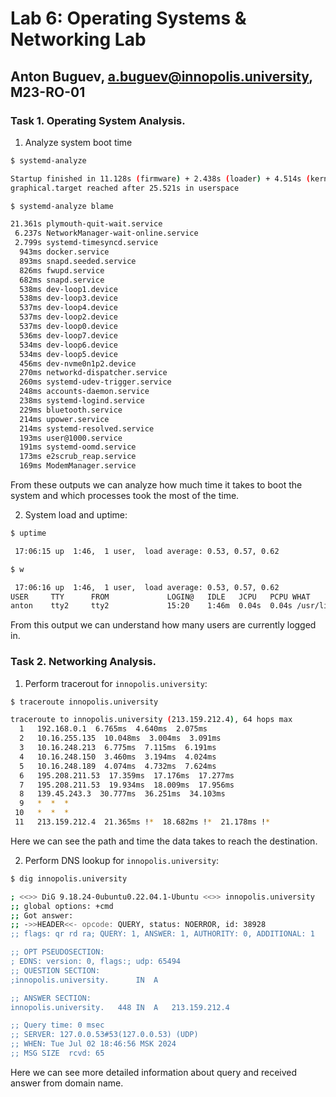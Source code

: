 # Lab 6: Operating Systems & Networking Lab
## Anton Buguev, a.buguev@innopolis.university, M23-RO-01

### Task 1. Operating System Analysis.

1. Analyze system boot time
```sh
$ systemd-analyze 

Startup finished in 11.128s (firmware) + 2.438s (loader) + 4.514s (kernel) + 27.364s (userspace) = 45.446s 
graphical.target reached after 25.521s in userspace
```

```sh
$ systemd-analyze blame 

21.361s plymouth-quit-wait.service
 6.237s NetworkManager-wait-online.service
 2.799s systemd-timesyncd.service
  943ms docker.service
  893ms snapd.seeded.service
  826ms fwupd.service
  682ms snapd.service
  538ms dev-loop1.device
  538ms dev-loop3.device
  537ms dev-loop4.device
  537ms dev-loop2.device
  537ms dev-loop0.device
  536ms dev-loop7.device
  534ms dev-loop6.device
  534ms dev-loop5.device
  456ms dev-nvme0n1p2.device
  270ms networkd-dispatcher.service
  260ms systemd-udev-trigger.service
  248ms accounts-daemon.service
  238ms systemd-logind.service
  229ms bluetooth.service
  214ms upower.service
  214ms systemd-resolved.service
  193ms user@1000.service
  191ms systemd-oomd.service
  173ms e2scrub_reap.service
  169ms ModemManager.service
```
From these outputs we can analyze how much time it takes to boot the system and which processes took the most of the time.

2. System load and uptime:
```sh
$ uptime 

 17:06:15 up  1:46,  1 user,  load average: 0.53, 0.57, 0.62
```

```sh
$ w

 17:06:16 up  1:46,  1 user,  load average: 0.53, 0.57, 0.62
USER     TTY      FROM             LOGIN@   IDLE   JCPU   PCPU WHAT
anton    tty2     tty2             15:20    1:46m  0.04s  0.04s /usr/libexec/gnome-session-binary --session=
```

From this output we can understand how many users are currently logged in.

### Task 2. Networking Analysis.
1. Perform tracerout for `innopolis.university`:
```sh
$ traceroute innopolis.university

traceroute to innopolis.university (213.159.212.4), 64 hops max
  1   192.168.0.1  6.765ms  4.640ms  2.075ms 
  2   10.16.255.135  10.048ms  3.004ms  3.091ms 
  3   10.16.248.213  6.775ms  7.115ms  6.191ms 
  4   10.16.248.150  3.460ms  3.194ms  4.024ms 
  5   10.16.248.189  4.074ms  4.732ms  7.624ms 
  6   195.208.211.53  17.359ms  17.176ms  17.277ms 
  7   195.208.211.53  19.934ms  18.009ms  17.956ms 
  8   139.45.243.3  30.777ms  36.251ms  34.103ms 
  9   *  *  * 
 10   *  *  * 
 11   213.159.212.4  21.365ms !*  18.682ms !*  21.178ms !* 
 ```
 Here we can see the path and time the data takes to reach the destination.

2. Perform DNS lookup for `innopolis.university`:
```sh
$ dig innopolis.university

; <<>> DiG 9.18.24-0ubuntu0.22.04.1-Ubuntu <<>> innopolis.university
;; global options: +cmd
;; Got answer:
;; ->>HEADER<<- opcode: QUERY, status: NOERROR, id: 38928
;; flags: qr rd ra; QUERY: 1, ANSWER: 1, AUTHORITY: 0, ADDITIONAL: 1

;; OPT PSEUDOSECTION:
; EDNS: version: 0, flags:; udp: 65494
;; QUESTION SECTION:
;innopolis.university.		IN	A

;; ANSWER SECTION:
innopolis.university.	448	IN	A	213.159.212.4

;; Query time: 0 msec
;; SERVER: 127.0.0.53#53(127.0.0.53) (UDP)
;; WHEN: Tue Jul 02 18:46:56 MSK 2024
;; MSG SIZE  rcvd: 65
```
Here we can see more detailed information about query and received answer from domain name.